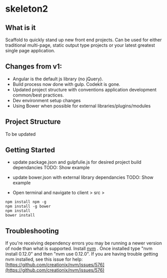 # skeleton2

## What is it

Scaffold to quickly stand up new front end projects. Can be used for either traditional multi-page, static output type projects or your latest greatest single page application.

## Changes from v1:

- Angular is the default js library (no jQuery).
- Build process now done with gulp. Codekit is gone.
- Updated project structure with conventions application development common/best practices.
- Dev environment setup changes
- Using Bower when possible for external libraries/plugins/modules

## Project Structure

To be updated

## Getting Started

- update package.json and gulpfulie.js for desired project build dependancies
TODO: Show example

- update bower.json with external library dependancies
TODO: Show example

- Open terminal and navigate to client > src >

```
npm install npm -g
npm install -g bower
npm install
bower install
```


## Troubleshooting

If you're receiving dependency errors you may be running a newer version of node than what is supported. Install [nvm](https://github.com/creationix/nvm) . Once installed type "nvm install 0.12.0" and then "nvm use 0.12.0". If you are having trouble getting nvm installed, see this issue for help: [https://github.com/creationix/nvm/issues/576](https://github.com/creationix/nvm/issues/576)



